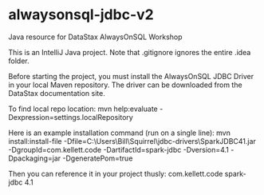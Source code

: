 # alwaysonsql-jdbc-v2
Java resource for DataStax AlwaysOnSQL Workshop

This is an IntelliJ Java project.  Note that .gitignore ignores the entire .idea folder. 

Before starting the project, you must install the AlwaysOnSQL JDBC Driver in your local Maven repository. The driver can be downloaded from the DataStax documentation site. 

To find local repo location: 
  mvn help:evaluate -Dexpression=settings.localRepository 

Here is an example installation command (run on a single line):
    mvn install:install-file -Dfile=C:\Users\Bill\Squirrel\jdbc-drivers\SparkJDBC41.jar -DgroupId=com.kellett.code -DartifactId=spark-jdbc        -Dversion=4.1 -Dpackaging=jar -DgeneratePom=true
		
Then you can reference it in your project thusly:
		<dependency>
			<groupId>com.kellett.code</groupId>
			<artifactId>spark-jdbc</artifactId>
			<version>4.1</version>
		</dependency>

